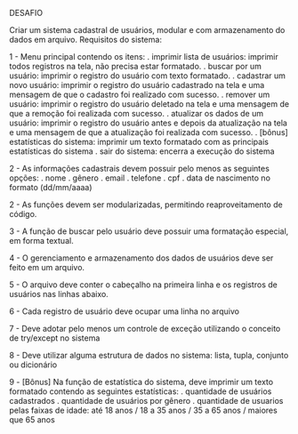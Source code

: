 
DESAFIO

Criar um sistema cadastral de usuários, modular e com armazenamento do dados em arquivo.
Requisitos do sistema:

1 - Menu principal contendo os itens:
    . imprimir lista de usuários: imprimir todos registros na tela, não precisa estar formatado.
    . buscar por um usuário: imprimir o registro do usuário com texto formatado.
    . cadastrar um novo usuário: imprimir o registro do usuário cadastrado na tela e uma mensagem de que o
        cadastro foi realizado com sucesso.
    . remover um usuário: imprimir o registro do usuário deletado na tela e uma mensagem de que a
        remoção foi realizada com sucesso.
    . atualizar os dados de um usuário: imprimir o registro do usuário antes e depois da atualização na tela e
        uma mensagem de que a atualização foi realizada com sucesso.
    . [bônus] estatísticas do sistema: imprimir um texto formatado com as principais estatísticas do sistema
    . sair do sistema: encerra a execução do sistema

2 - As informações cadastrais devem possuir pelo menos as seguintes opções:
    . nome
    . gênero
    . email
    . telefone
    . cpf
    . data de nascimento no formato (dd/mm/aaaa)

2 - As funções devem ser modularizadas, permitindo reaproveitamento de código.

3 - A função de buscar pelo usuário deve possuir uma formatação especial, em forma textual.

4 - O gerenciamento e armazenamento dos dados de usuários deve ser feito em um arquivo.

5 - O arquivo deve conter o cabeçalho na primeira linha e os registros de usuários nas linhas abaixo.

6 - Cada registro de usuário deve ocupar uma linha no arquivo

7 - Deve adotar pelo menos um controle de exceção utilizando o conceito de try/except no sistema

8 - Deve utilizar alguma estrutura de dados no sistema: lista, tupla, conjunto ou dicionário

9 - [Bônus] Na função de estatística do sistema, deve imprimir um texto formatado contendo
    as seguintes estatísticas:
    . quantidade de usuários cadastrados
    . quantidade de usuários por gênero
    . quantidade de usuarios pelas faixas de idade:
        até 18 anos / 18 a 35 anos / 35 a 65 anos / maiores que 65 anos
